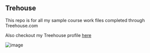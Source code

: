 ## Trehouse

This repo is for all my sample course work files completed through Treehouse.com

Also checkout my Treehouse profile [here](https://teamtreehouse.com/library/conflict-resolution-2)

![image](https://user-images.githubusercontent.com/68349525/122582378-1aafde00-d026-11eb-83e3-ed86ae258ad1.png)
